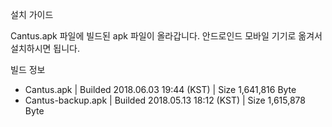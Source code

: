 설치 가이드

Cantus.apk 파일에 빌드된 apk 파일이 올라갑니다.
안드로인드 모바일 기기로 옮겨서 설치하시면 됩니다.

빌드 정보
* Cantus.apk | Builded 2018.06.03 19:44 (KST) | Size 1,641,816 Byte
* Cantus-backup.apk | Builded 2018.05.13 18:12 (KST) | Size 1,615,878 Byte
